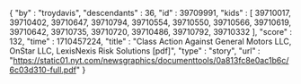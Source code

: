 {
  "by" : "troydavis",
  "descendants" : 36,
  "id" : 39709991,
  "kids" : [ 39710017, 39710402, 39710647, 39710794, 39710554, 39710550, 39710566, 39710619, 39710642, 39710735, 39710720, 39710486, 39710792, 39710332 ],
  "score" : 132,
  "time" : 1710457224,
  "title" : "Class Action Against General Motors LLC, OnStar LLC, LexisNexis Risk Solutions [pdf]",
  "type" : "story",
  "url" : "https://static01.nyt.com/newsgraphics/documenttools/0a813fc8e0ac1b6c/6c03d310-full.pdf"
}
